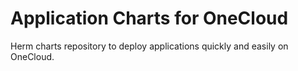 # Application Charts for OneCloud

Herm charts repository to deploy applications quickly and easily on OneCloud.
